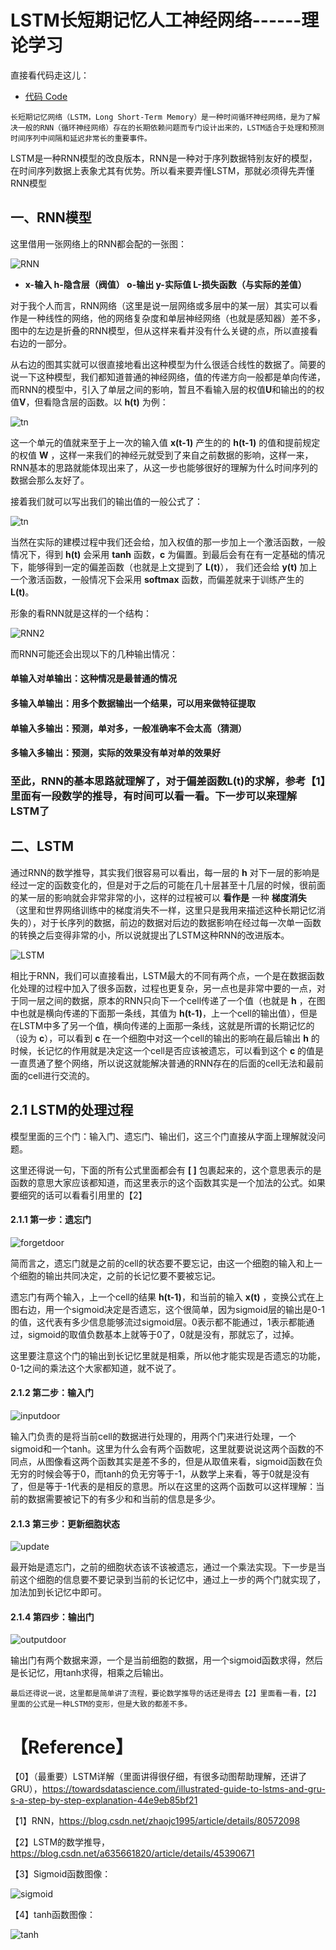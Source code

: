 # LSTM长短期记忆人工神经网络------理论学习

直接看代码走这儿：
<!-- GFM-TOC -->
* [代码 Code](/Code/coding.md)
<!-- GFM-TOC -->
    
    长短期记忆网络（LSTM，Long Short-Term Memory）是一种时间循环神经网络，是为了解决一般的RNN（循环神经网络）存在的长期依赖问题而专门设计出来的，LSTM适合于处理和预测时间序列中间隔和延迟非常长的重要事件。

LSTM是一种RNN模型的改良版本，RNN是一种对于序列数据特别友好的模型，在时间序列数据上表象尤其有优势。所以看来要弄懂LSTM，那就必须得先弄懂RNN模型

## 一、RNN模型

这里借用一张网络上的RNN都会配的一张图：

![RNN](pic/RNN.png)

- **x-输入 h-隐含层（阀值） o-输出 y-实际值 L-损失函数（与实际的差值）**

对于我个人而言，RNN网络（这里是说一层网络或多层中的某一层）其实可以看作是一种线性的网络，他的网络复杂度和单层神经网络（也就是感知器）差不多，图中的左边是折叠的RNN模型，但从这样来看并没有什么关键的点，所以直接看右边的一部分。

从右边的图其实就可以很直接地看出这种模型为什么很适合线性的数据了。简要的说一下这种模型，我们都知道普通的神经网络，值的传递方向一般都是单向传递，而RNN的模型中，引入了单层之间的影响，暂且不看输入层的权值**U**和输出的的权值**V**，但看隐含层的函数。以 **h(t)** 为例：

![tn](pic/TN.png)

这一个单元的值就来至于上一次的输入值 **x(t-1)** 产生的的 **h(t-1)** 的值和提前规定的权值 **W** ，这样一来我们的神经元就受到了来自之前数据的影响，这样一来，RNN基本的思路就能体现出来了，从这一步也能够很好的理解为什么时间序列的数据会那么友好了。

接着我们就可以写出我们的输出值的一般公式了：

![tn](pic/TN2.png)

当然在实际的建模过程中我们还会给，加入权值的那一步加上一个激活函数，一般情况下，得到 **h(t)** 会采用 **tanh** 函数，**c** 为偏置。到最后会有在有一定基础的情况下，能够得到一定的偏差函数（也就是上文提到了 **L(t)**）， 我们还会给 **y(t)** 加上一个激活函数，一般情况下会采用 **softmax** 函数，而偏差就来于训练产生的 **L(t)**。

形象的看RNN就是这样的一个结构：

![RNN2](pic/RNN2.jpg)

而RNN可能还会出现以下的几种输出情况：

#### 单输入对单输出：这种情况是最普通的情况
#### 多输入单输出：用多个数据输出一个结果，可以用来做特征提取
#### 单输入多输出：预测，单对多，一般准确率不会太高（猜测）
#### 多输入多输出：预测，实际的效果没有单对单的效果好

### 至此，RNN的基本思路就理解了，对于偏差函数L(t)的求解，参考【1】里面有一段数学的推导，有时间可以看一看。下一步可以来理解LSTM了

## 二、LSTM

通过RNN的数学推导，其实我们很容易可以看出，每一层的 **h** 对下一层的影响是经过一定的函数变化的，但是对于之后的可能在几十层甚至十几层的时候，很前面的某一层的影响就会非常非常的小，这样的过程被可以 **看作是** 一种 **梯度消失** （这里和世界网络训练中的梯度消失不一样，这里只是我用来描述这种长期记忆消失的），对于长序列的数据，前边的数据对后边的数据影响在经过每一次单一函数的转换之后变得非常的小，所以说就提出了LSTM这种RNN的改进版本。

![LSTM](pic/LSTM.png)

相比于RNN，我们可以直接看出，LSTM最大的不同有两个点，一个是在数据函数化处理的过程中加入了很多函数，过程也更复杂，另一点也是非常中要的一点，对于同一层之间的数据，原本的RNN只向下一个cell传递了一个值（也就是 **h** ，在图中也就是横向传递的下面那一条线，其值为 **h(t-1)**，上一个cell的输出值），但是在LSTM中多了另一个值，横向传递的上面那一条线，这就是所谓的长期记忆的（设为 **c**），可以看到 **c** 在一个细胞中对这一个cell的输出的影响在最后输出 **h** 的时候，长记忆的作用就是决定这一个cell是否应该被遗忘，可以看到这个 **c** 的值是一直贯通了整个网络，所以说这就能解决普通的RNN存在的后面的cell无法和最前面的cell进行交流的。


## 2.1 LSTM的处理过程

模型里面的三个门：输入门、遗忘门、输出们，这三个门直接从字面上理解就没问题。 

这里还得说一句，下面的所有公式里面都会有 **[ ]** 包裹起来的，这个意思表示的是函数的意思大家应该都知道，而这里表示的这个函数其实是一个加法的公式。如果要细究的话可以看看引用里的【2】

#### 2.1.1 第一步：遗忘门

![forgetdoor](pic/forgetdoor.png)

简而言之，遗忘门就是之前的cell的状态要不要忘记，由这一个细胞的输入和上一个细胞的输出共同决定，之前的长记忆要不要被忘记。

遗忘门有两个输入，上一个cell的结果 **h(t-1)**，和当前的输入 **x(t)** ，变换公式在上图右边，用一个sigmoid决定是否遗忘，这个很简单，因为sigmoid层的输出是0-1的值，这代表有多少信息能够流过sigmoid层。0表示都不能通过，1表示都能通过，sigmoid的取值负数基本上就等于0了，0就是没有，那就忘了，过掉。

这里要注意这个门的输出到长记忆里就是相乘，所以他才能实现是否遗忘的功能，0-1之间的乘法这个大家都知道，就不说了。

#### 2.1.2 第二步：输入门

![inputdoor](pic/inputdoor.png)

输入门负责的是将当前cell的数据进行处理的，用两个门来进行处理，一个sigmoid和一个tanh。这里为什么会有两个函数呢，这里就要说说这两个函数的不同点，从图像看这两个函数其实是差不多的，但是从取值来看，sigmoid函数在负无穷的时候会等于0，而tanh的负无穷等于-1，从数学上来看，等于0就是没有了，但是等于-1代表的是相反的意思。所以在这里的这两个函数可以这样理解：当前的数据需要被记下的有多少和和当前的信息是多少。

#### 2.1.3 第三步：更新细胞状态

![update](pic/update.png)

最开始是遗忘门，之前的细胞状态该不该被遗忘，通过一个乘法实现。下一步是当前这个细胞的信息要不要记录到当前的长记忆中，通过上一步的两个门就实现了，加法加到长记忆中即可。

#### 2.1.4 第四步：输出门

![outputdoor](pic/outputdoor.png)

输出门有两个数据来源，一个是当前细胞的数据，用一个sigmoid函数求得，然后是长记忆，用tanh求得，相乘之后输出。

    最后还得说一说，这里都是简单讲了流程，要论数学推导的话还是得去【2】里面看一看，【2】里面的公式是一种LSTM的变形，但是大致的都差不多。


# 【Reference】
【0】（最重要）LSTM详解（里面讲得很仔细，有很多动图帮助理解，还讲了GRU），https://towardsdatascience.com/illustrated-guide-to-lstms-and-gru-s-a-step-by-step-explanation-44e9eb85bf21

【1】RNN，https://blog.csdn.net/zhaojc1995/article/details/80572098

【2】LSTM的数学推导，https://blog.csdn.net/a635661820/article/details/45390671

【3】Sigmoid函数图像：

![sigmoid](pic/sigmoid.png)

【4】tanh函数图像：

![tanh](pic/tanh.png)



